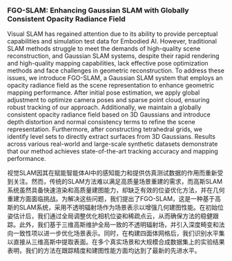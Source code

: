 ### FGO-SLAM: Enhancing Gaussian SLAM with Globally Consistent Opacity Radiance Field

Visual SLAM has regained attention due to its ability to provide perceptual capabilities and simulation test data for Embodied AI. However, traditional SLAM methods struggle to meet the demands of high-quality scene reconstruction, and Gaussian SLAM systems, despite their rapid rendering and high-quality mapping capabilities, lack effective pose optimization methods and face challenges in geometric reconstruction. To address these issues, we introduce FGO-SLAM, a Gaussian SLAM system that employs an opacity radiance field as the scene representation to enhance geometric mapping performance. After initial pose estimation, we apply global adjustment to optimize camera poses and sparse point cloud, ensuring robust tracking of our approach. Additionally, we maintain a globally consistent opacity radiance field based on 3D Gaussians and introduce depth distortion and normal consistency terms to refine the scene representation. Furthermore, after constructing tetrahedral grids, we identify level sets to directly extract surfaces from 3D Gaussians. Results across various real-world and large-scale synthetic datasets demonstrate that our method achieves state-of-the-art tracking accuracy and mapping performance.

视觉SLAM因其在赋能智能体AI中的感知能力和提供仿真测试数据的作用而重新受到关注。然而，传统的SLAM方法难以满足高质量场景重建的需求，而高斯SLAM系统虽然具备快速渲染和高质量建图能力，却缺乏有效的位姿优化方法，并在几何重建方面面临挑战。为解决这些问题，我们提出了FGO-SLAM，这是一种基于高斯的SLAM系统，采用不透明辐射场作为场景表示以增强几何建图性能。在初始位姿估计后，我们通过全局调整优化相机位姿和稀疏点云，从而确保方法的稳健跟踪。此外，我们基于三维高斯维护全局一致的不透明辐射场，并引入深度畸变和法向一致性项以进一步优化场景表示。同时，在构建四面体网格后，我们识别水平集以直接从三维高斯中提取表面。在多个真实场景和大规模合成数据集上的实验结果表明，我们的方法在跟踪精度和建图性能方面均达到了最新的先进水平。
